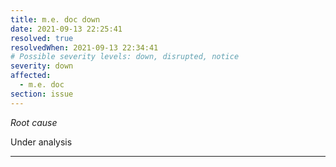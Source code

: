 ```yaml
---
title: m.e. doc down
date: 2021-09-13 22:25:41
resolved: true
resolvedWhen: 2021-09-13 22:34:41
# Possible severity levels: down, disrupted, notice
severity: down
affected:
  - m.e. doc
section: issue
---
```


*Root cause*

Under analysis

---


